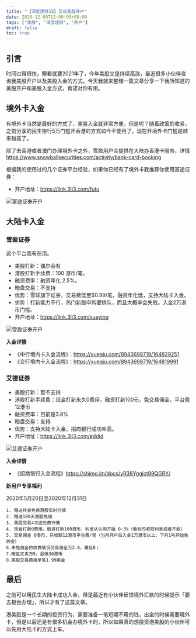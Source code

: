 ```yaml
---
title: "【深度理财15】又谈美股开户"
date: 2020-12-09T12:09:00+08:00
tags: ["美股", "深度理财", "开户"]
draft: false
toc: true
---
```


## 引言

时间过得很快，眼看就要2021年了，今年美股又是持续高涨，最近很多小伙伴咨询我美股开户以及美股入金的方式。今天我就来整理一篇文章分享一下我所知道的美股开户和美股入金方式，希望对你有用。

## 境外卡入金

有境外卡当然是最好的方式了，美股入金就非常方便，但是呢？随着政策的收紧，之前分享的民生银行5万门槛开香港的方式如今不能用了。现在开境外卡门槛是越来越高了。

<!--more-->

除了去香港或者澳门办理境外卡之外，雪盈用户会提供在大陆办香港卡服务，详情 <https://www.snowballsecurities.com/activity/bank-card-booking>

根据我的使用过的几个证券平台经验，如果你已经有了境外卡我推荐你使用富途证券：

- 开户地址：<https://link.3li3.com/futu>

![富途证券开户](https://blog-1251237404.cos.ap-guangzhou.myqcloud.com/futu5.png!s)

## 大陆卡入金

### 雪盈证券

这个平台我有在用。

- 美股打新：偶尔会有
- 港股打新手续费：100 港币/笔。
- 融资费率：融资年化 2.5%。
- 暗盘交易：不支持
- 优势：雪球旗下证券，交易费低至$0.99/笔，融资年化低，支持大陆卡入金。
- 劣势：打新能力不行，热门新股申购要排队，而且大概率会失败。入金2万港币门槛。
- 开户地址：<https://link.3li3.com/xueying>

![雪盈证券开户](https://blog-1251237404.cos.ap-guangzhou.myqcloud.com/snowballsecurities.png!s)

**入金详情**

- 《中行境内卡入金流程》：<https://xueqiu.com/8943698719/164829251>
- 《交行境内卡入金流程》：<https://xueqiu.com/8943698719/164819991>

### 艾德证券

- 美股打新：暂不支持
- 港股打新手续费：现金打新永久0费用，融资打新100元，免交易佣金，平台费12港币
- 融资费率：目前是3.8%
- 暗盘交易：支持
- 优势：支持大陆卡入金，招商银行成功率高。
- 开户地址：<https://link.3li3.com/eddid>

![艾德证券开户](https://blog-1251237404.cos.ap-guangzhou.myqcloud.com/2020120913V7Ov.png!s)

**入金详情**

- 《招商银行入金流程》<https://shimo.im/docs/yR38Yggjct99QGRY/>

**新用户专享福利**

2020年5月20日至2020年12月31日

```
1. 赠送终身免费港股实时行情
2. 赠送180天港股免佣
3. 美股交易4次送免费行情
4. 现金打新0费用，融资打新100港币，利息从认购开始 0-3%（看标的收取利息或者不收）
5. 交易佣金 0港币，只收取12港币平台费/笔（当月开户后入金1万港币以上，下月1号开始免佣金）
6.未免佣金的收费情况交易佣金万2.8，最低8；
7.暗盘买卖万5，最低30港币
8.美股交易费用单笔1.99美金
```

## 最后

之前可以用民生大陆卡成功入金，但是最近有小伙伴反馈境外汇款的时候提示「要去柜台办理」，所以才有了这篇文章。

港美股是一个长期的投资行为，需要准备一笔短期不用的钱，出金的时候需要境外卡，但是以后还是有很多机会办境外卡的，所以如果真的想投资港美股的小伙伴可以先用大陆卡的方式上车。
